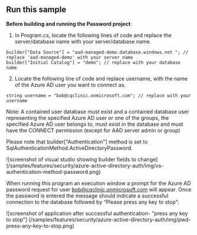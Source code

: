 ## Run this sample

**Before building and running the Password project**:
1.	In Program.cs, locate the following lines of code and replace the server/database name with your server/database name.
```
builder["Data Source"] = "aad-managed-demo.database.windows.net "; // replace 'aad-managed-demo' with your server name
builder["Initial Catalog"] = "demo"; // replace with your database name
```
2.	Locate the following line of code and replace username, with the name of the Azure AD user you want to connect as.
```
string username = "bob@cqclinic.onmicrosoft.com"; // replace with your username
```
Note: A contained user database must exist and a contained database user representing the specified Azure AD user or one of the groups, the specified Azure AD user belongs to, must exist in the database and must have the CONNECT permission (except for AAD server admin or group)

Please note that
builder["Authentication"] method is set to SqlAuthenticationMethod.ActiveDirectoryPassword.

![screenshot of visual studio showing builder fields to change] (/samples/features/security/azure-active-directory-auth/img/vs-authentication-method-password.png)

When running this program an execution window a prompt for the Azure AD password request for user bob@cqclinic.onmicrosoft.com will appear. Once the password is entered the message should indicate a successful connection to the database followed by “Please press any key to stop”:

![screenshot of application after successful authentication- "press any key to stop"] (/samples/features/security/azure-active-directory-auth/img/pwd-press-any-key-to-stop.png)
